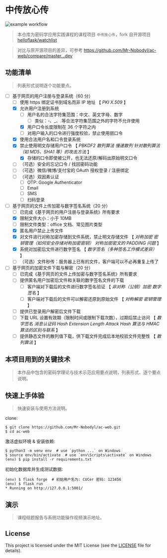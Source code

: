# 中传放心传

![example workflow](https://github.com/Mr-Nobodyl/ac-web/actions/workflows/ac-web_CI.yaml/badge.svg)

> 本仓库为密码学应用实践课程的课程项目 `中传放心传`，fork 自开源项目 [helloflask/watchlist](https://github.com/helloflask/watchlist)

> 对比与原开源项目的差异，可参考 https://github.com/Mr-Nobodyl/ac-web/compare/master...dev

## 功能清单

> 列表形式说明逐个功能要点。

- [ ] 基于网页的用户注册与登录系统（60 分）
  - [ ] 使用 https 绑定证书到域名而非 IP 地址 【 _PKI_ _X.509_ 】
  - [x] 允许用户注册到系统
    - [ ] 用户名的合法字符集范围：中文、英文字母、数字
      - [ ] 类似：-、\_、.等合法字符集范围之外的字符不允许使用
    - [x] 用户口令长度限制在 36 个字符之内
    - [ ] 对用户输入的口令进行强度校验，禁止使用弱口令
  - [x] 使用合法用户名和口令登录系统
  - [x] 禁止使用明文存储用户口令 【 _PBKDF2_ _散列算法_ _慢速散列_ _针对散列算法（如 MD5、SHA1 等）的攻击方法_ 】
    - [x] 存储的口令即使被公开，也无法还原/解码出原始明文口令
  - [ ] （可选）安全的忘记口令 / 找回密码功能
  - [ ] （可选）微信/微博/支付宝的 OAuth 授权登录 / 注册绑定
  - [ ] （可选）双因素认证
    - [ ] OTP: Google Authenticator
    - [ ] Email
    - [ ] SMS
    - [ ] 扫码登录
- [ ] 基于网页的文件上传加密与数字签名系统（20 分）
  - [ ] 已完成《基于网页的用户注册与登录系统》所有要求
  - [x] 限制文件大小：小于 10MB
  - [ ] 限制文件类型：office 文档、常见图片类型
  - [x] 匿名用户禁止上传文件
  - [x] 对文件进行对称加密存储到文件系统，禁止明文存储文件 【 _对称加密_ _密钥管理（如何安全存储对称加密密钥）_ _对称加密密文的 PADDING 问题_ 】
  - [x] 系统对加密后文件进行数字签名 【 _数字签名（多种签名工作模式差异）_ 】
  - [ ] （可选）文件秒传：服务器上已有的文件，客户端可以不必再重复上传了
- [ ] 基于网页的加密文件下载与解密（20 分）
  - [ ] 已完成《基于网页的文件上传加密与数字签名系统》所有要求
  - [ ] 提供匿名用户加密后文件和关联的数字签名文件的下载
    - [ ] 客户端对下载后的文件进行数字签名验证 【 _非对称（公钥）加密_ _数字签名_ 】
    - [ ] 客户端对下载后的文件可以解密还原到原始文件 【 _对称解密_ _密钥管理_ 】
  - [ ] 提供已登录用户解密后文件下载
  - [ ] 下载 URL 设置有效期（限制时间或限制下载次数），过期后禁止访问 【 _数字签名_ _消息认证码_ _Hash Extension Length Attack_ _Hash 算法与 HMAC 算法的区别与联系_ 】
  - [ ] 提供静态文件的散列值下载，供下载文件完成后本地校验文件完整性 【 _散列算法_ 】

## 本项目用到的关键技术

> 本作品中包含的密码学理论与技术示范应用要点说明，列表形式、逐个要点说明。

## 快速上手体验

> 快速安装与使用方法说明。

clone:

```
$ git clone https://github.com/Mr-Nobodyl/ac-web.git
$ cd ac-web
```

激活虚拟环境 & 安装依赖:

```
$ python3 -m venv env  # use `python ...` on Windows
$ source env/bin/activate  # use `env\Scripts\activate` on Windows
(env) $ pip install -r requirements.txt
```

初始化数据库并生成测试数据:

```
(env) $ flask forge  # 初始用户名为: CUCer 密码: 123456
(env) $ flask run
* Running on http://127.0.0.1:5001/
```

## 演示

> 课程结题报告与系统功能操作视频演示地址。

## License

This project is licensed under the MIT License (see the
[LICENSE](LICENSE) file for details).
